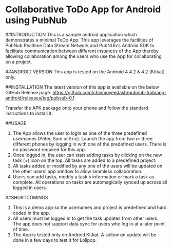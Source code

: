 Collaborative ToDo App for Android using PubNub
================================================

##INTRODUCTION
This is a sample android application which demonstrates a minimal ToDo App. This app levarages the facilities of PubNub 
Realtime Data Stream Network and PubNUb's Android SDK to facilitate communication between different instances of the App thereby allowing collaboration among the users who use the App for collaborating on a project.


##ANDROID VERSION
This app is tested on the Android 4.4.2 & 4.2 (Kitkat) only.  

##INSTALLATION
The latest version of this app is available on the below GitHub Release page.
https://github.com/chinmoyeedash/pubnub-todoapp-android/releases/tag/pubsub-0.1

Transfer the APK package onto your phone and follow the standard insructions to install it.

##USAGE
1. The App allows the user to login as one of the three predefined usernames (Peter, Sam or Eric). Launch the app from two or three different phones by logging in with one of the predefined users. There is no password required for this app.
2. Once logged in, the user can start adding tasks by clicking on the new task (+) icon on the top. All tasks are added to a predefined project.
3. All tasks added or modified by any one of the users will be  updated on the other users' app window to allow seamless collaboration.
4. Users can add tasks, modify a task's information or mark a task as complete. All operations on tasks are automagically synced up across all logged in users.

##SHORTCOMINGS
1. This is a demo app so the usernames and project is predefined and hard coded in the app.
2. All users must be logged in to get the task updates from other users. The app does not support data sync for users who log in at a later point of time.
3. The App is tested only on Android Kitkat. A sollow on update will be done in a few days to test it for Lolipop.





